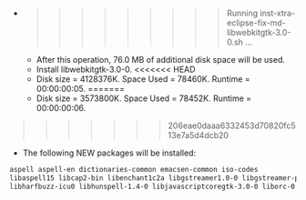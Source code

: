 * >>>>>>>>> Running inst-xtra-eclipse-fix-md-libwebkitgtk-3.0-0.sh ...
  * After this operation, 76.0 MB of additional disk space will be used.
  * Install libwebkitgtk-3.0-0.
<<<<<<< HEAD
  * Disk size = 4128376K. Space Used = 78460K. Runtime = 00:00:00:05.
=======
  * Disk size = 3573800K. Space Used = 78452K. Runtime = 00:00:00:06.
>>>>>>> 206eae0daaa6332453d70820fc513e7a5d4dcb20
  * The following NEW packages will be installed:
  ```bash
aspell aspell-en dictionaries-common emacsen-common iso-codes
libaspell15 libcap2-bin libenchant1c2a libgstreamer1.0-0 libgstreamer-plugins-base1.0-0
libharfbuzz-icu0 libhunspell-1.4-0 libjavascriptcoregtk-3.0-0 liborc-0.4-0 libwebkitgtk-3.0-0
  ```
